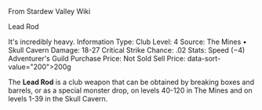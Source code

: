 From Stardew Valley Wiki

Lead Rod

It's incredibly heavy. Information Type: Club Level: 4 Source: The Mines • Skull Cavern Damage: 18-27 Critical Strike Chance: .02 Stats: Speed (−4) Adventurer's Guild Purchase Price: Not Sold Sell Price: data-sort-value="200"&gt;200g

The **Lead Rod** is a club weapon that can be obtained by breaking boxes and barrels, or as a special monster drop, on levels 40-120 in The Mines and on levels 1-39 in the Skull Cavern.